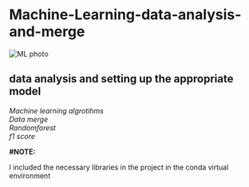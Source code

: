 # Machine-Learning-data-analysis-and-merge

![ML photo](https://encrypted-tbn0.gstatic.com/images?q=tbn:ANd9GcRLk6pb-szz3tfwaJMYcv9VSpaQYMMVcFkFcA&usqp=CAU)

## data analysis and setting up the appropriate model

*Machine learning algrotihms* <br/>
*Data merge* <br/>
*Randomforest* <br/>
*f1 score*

**#NOTE:** <br/>

I included the necessary libraries in the project in the conda virtual environment
